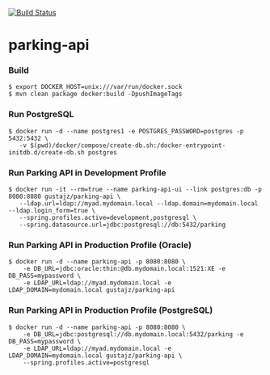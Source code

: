 [![Build Status](https://travis-ci.org/gustajz/parking-api.svg?branch=master)](https://travis-ci.org/gustajz/parking-api)

# parking-api


### Build

	$ export DOCKER_HOST=unix:///var/run/docker.sock
	$ mvn clean package docker:build -DpushImageTags

### Run PostgreSQL

	$ docker run -d --name postgres1 -e POSTGRES_PASSWORD=postgres -p 5432:5432 \
	   -v $(pwd)/docker/compose/create-db.sh:/docker-entrypoint-initdb.d/create-db.sh postgres

### Run Parking API in Development Profile

    $ docker run -it --rm=true --name parking-api-ui --link postgres:db -p 8080:8080 gustajz/parking-api \
       --ldap.url=ldap://myad.mydomain.local --ldap.domain=mydomain.local --ldap.login_form=true \
       --spring.profiles.active=development,postgresql \
       --spring.datasource.url=jdbc:postgresql://db:5432/parking
	
### Run Parking API in Production Profile (Oracle)

    $ docker run -d --name parking-api -p 8080:8080 \
        -e DB_URL=jdbc:oracle:thin:@db.mydomain.local:1521:XE -e DB_PASS=mypassword \
        -e LDAP_URL=ldap://myad.mydomain.local -e LDAP_DOMAIN=mydomain.local gustajz/parking-api
        
### Run Parking API in Production Profile (PostgreSQL)

    $ docker run -d --name parking-api -p 8080:8080 \
        -e DB_URL=jdbc:postgresql://db.mydomain.local:5432/parking -e DB_PASS=mypassword \
        -e LDAP_URL=ldap://myad.mydomain.local -e LDAP_DOMAIN=mydomain.local gustajz/parking-api \
        --spring.profiles.active=postgresql 
        